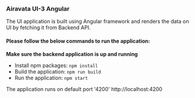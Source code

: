 ### Airavata UI-3 Angular

The UI application is built using Angular framework and renders the data on UI by fetching it from Backend API.

#### Please follow the below commands to run the application:

**Make sure the backend application is up and running**
- Install npm packages: ``` npm install ```
- Build the application: ``` npm run build ```
- Run the application: ``` npm start ```


The application runs on default port '4200'
http://localhost:4200
